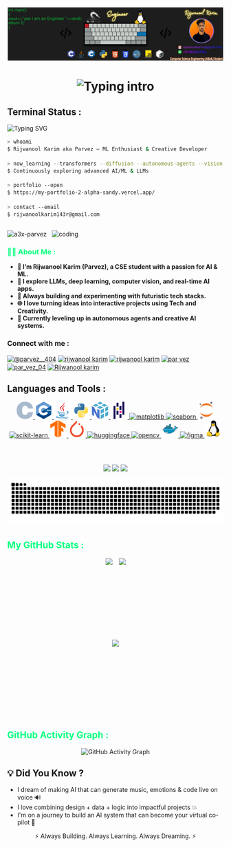 ![image](https://github.com/A3x-parvez/A3x-parvez/blob/main/gitbanner1.jpg)
<!--<h1 align="center">Hi 👋, I'm Rijwanool Karim (Parvez)</h1>
<h3 align="center">A Computer Science Engineer from India</h3> -->
<!-- ✨ Animated Typing Name Header -->


<h1 align="center">
  <img src="https://readme-typing-svg.demolab.com?font=JetBrains+Mono&size=28&duration=3000&pause=1000&color=5FFFD1&center=true&vCenter=true&width=1000&lines=Hi+%F0%9F%91%8B%2C+I'm+Rijwanool+Karim+(Parvez);Futuristic+Thinker+%7C+AI+Engineer+%7C+Code+Artist;Welcome+to+my+Cyber+Terminal+%F0%9F%94%8E" alt="Typing intro"/>
</h1>

<!-- 🤖 Terminal Style Info Section -->
## Terminal Status : 
<div align="left">

<img src="https://readme-typing-svg.demolab.com?font=Fira+Code&size=20&pause=1000&color=00FFF9&width=600&height=100&lines=%24+whoami+-+Rijwanool+Karim+(Parvez);%24+Exploring+AI%2C+ML%2C+DL%2C+Vision+%26+LLMs;%24+now_learning+--transformers+--diffusion+--RL+--LangChain+--UIUX;%24+open+portfolio+%3D%3E+link+below+%F0%9F%91%87" alt="Typing SVG"/>

```bash
> whoami
$ Rijwanool Karim aka Parvez — ML Enthusiast & Creative Developer

> now_learning --transformers --diffusion --autonomous-agents --vision-models --langchain
$ Continuously exploring advanced AI/ML & LLMs

> portfolio --open
$ https://my-portfolio-2-alpha-sandy.vercel.app/

> contact --email
$ rijwanoolkarim143r@gmail.com
```
</div>

<h2> </h2>

<img align="right" alt="coding" width="400" src="https://steamuserimages-a.akamaihd.net/ugc/854976916434675605/0A7FF9FDC45305AB9F1B4F51DCAC315274B28F96/?imw=5000&imh=5000&ima=fit&impolicy=Letterbox&imcolor=%23000000&letterbox=false">


<p align="left"> <img src="https://komarev.com/ghpvc/?username=a3x-parvez&label=Profile%20views&color=0e75b6&style=flat" alt="a3x-parvez" /> </p>

<!--<p align="left"> <a href="https://twitter.com/@parvez__404" target="blank"><img src="https://img.shields.io/twitter/follow/parvez__404?logo=twitter&style=for-the-badge" alt="parvez__404" /></a> </p> -->


<h3 align="left" style="color: #00FF7F;">👨‍💻 About Me :</h3>

- **🚀 I’m Rijwanool Karim (Parvez), a CSE student with a passion for AI & ML.**
- **🧠 I explore LLMs, deep learning, computer vision, and real-time AI apps.**
- **🎯 Always building and experimenting with futuristic tech stacks.**
- **🌐 I love turning ideas into interactive projects using Tech and Creativity.**
- **📍 Currently leveling up in autonomous agents and creative AI systems.**


<h3 align="left">Connect with me :</h3>
<p align="left">
<a href="https://twitter.com/@parvez__404" target="blank"><img align="center" src="https://raw.githubusercontent.com/rahuldkjain/github-profile-readme-generator/master/src/images/icons/Social/twitter.svg" alt="@parvez__404" height="30" width="40" /></a>
<a href="https://www.linkedin.com/in/rijwanool-karim-89b6b5255/" target="blank"><img align="center" src="https://raw.githubusercontent.com/rahuldkjain/github-profile-readme-generator/master/src/images/icons/Social/linked-in-alt.svg" alt="rijwanool karim" height="30" width="40" /></a>
<a href="https://stackoverflow.com/users/26464518/rijwanool-karim" target="blank"><img align="center" src="https://raw.githubusercontent.com/rahuldkjain/github-profile-readme-generator/master/src/images/icons/Social/stack-overflow.svg" alt="rijwanool karim" height="30" width="40" /></a>
<a href="https://facebook.com/rijwanool.karim" target="blank"><img align="center" src="https://raw.githubusercontent.com/rahuldkjain/github-profile-readme-generator/master/src/images/icons/Social/facebook.svg" alt="par vez" height="30" width="40" /></a>
<a href="https://instagram.com/par_vez_04" target="blank"><img align="center" src="https://raw.githubusercontent.com/rahuldkjain/github-profile-readme-generator/master/src/images/icons/Social/instagram.svg" alt="par_vez_04" height="30" width="40" /></a>
<a href="https://my-portfolio-2-alpha-sandy.vercel.app/" target="blank"><img align="center" src="https://i.pinimgproxy.com/?url=aHR0cHM6Ly9jZG4taWNvbnMtcG5nLmZsYXRpY29uLmNvbS8yNTYvMzMyNC8zMzI0Nzk5LnBuZw==&ts=1751628086&sig=78e3abed2bc42e0cd50643ad1297f8f59b1889414bd8c3dd333ae62cd00e0c59" alt="Rijwanool karim" height="35" width="35" /></a>
</p>

<!-- <h3 align="left">Languages and Tools:</h3>
<p align="left"> <a href="https://www.cprogramming.com/" target="_blank" rel="noreferrer"> <img src="https://raw.githubusercontent.com/devicons/devicon/master/icons/c/c-original.svg" alt="c" width="40" height="40"/> </a> <a href="https://www.w3schools.com/cpp/" target="_blank" rel="noreferrer"> <img src="https://raw.githubusercontent.com/devicons/devicon/master/icons/cplusplus/cplusplus-original.svg" alt="cplusplus" width="40" height="40"/> </a> <a href="https://www.figma.com/" target="_blank" rel="noreferrer"> <img src="https://www.vectorlogo.zone/logos/figma/figma-icon.svg" alt="figma" width="40" height="40"/> </a> <a href="https://www.java.com" target="_blank" rel="noreferrer"> <img src="https://raw.githubusercontent.com/devicons/devicon/master/icons/java/java-original.svg" alt="java" width="40" height="40"/> </a> <a href="https://www.linux.org/" target="_blank" rel="noreferrer"> <img src="https://raw.githubusercontent.com/devicons/devicon/master/icons/linux/linux-original.svg" alt="linux" width="40" height="40"/> </a> <a href="https://www.mysql.com/" target="_blank" rel="noreferrer"> <img src="https://raw.githubusercontent.com/devicons/devicon/master/icons/mysql/mysql-original-wordmark.svg" alt="mysql" width="40" height="40"/> </a> <a href="https://pandas.pydata.org/" target="_blank" rel="noreferrer"> <img src="https://raw.githubusercontent.com/devicons/devicon/2ae2a900d2f041da66e950e4d48052658d850630/icons/pandas/pandas-original.svg" alt="pandas" width="40" height="40"/> </a> <a href="https://www.python.org" target="_blank" rel="noreferrer"> <img src="https://raw.githubusercontent.com/devicons/devicon/master/icons/python/python-original.svg" alt="python" width="40" height="40"/> </a> <a href="https://seaborn.pydata.org/" target="_blank" rel="noreferrer"> <img src="https://seaborn.pydata.org/_images/logo-mark-lightbg.svg" alt="seaborn" width="40" height="40"/> </a> </p> -->

<h2 align="left">Languages and Tools :</h2>
<p align="center">
  <!-- Programming Languages -->
  <a href="https://www.cprogramming.com/" target="_blank" rel="noreferrer">
    <img src="https://raw.githubusercontent.com/devicons/devicon/master/icons/c/c-original.svg" alt="c" width="40" height="40"/>
  </a>
  <a href="https://www.w3schools.com/cpp/" target="_blank" rel="noreferrer">
    <img src="https://raw.githubusercontent.com/devicons/devicon/master/icons/cplusplus/cplusplus-original.svg" alt="cplusplus" width="40" height="40"/>
  </a>
  <a href="https://www.java.com" target="_blank" rel="noreferrer">
    <img src="https://raw.githubusercontent.com/devicons/devicon/master/icons/java/java-original.svg" alt="java" width="40" height="40"/>
  </a>
  <a href="https://www.python.org" target="_blank" rel="noreferrer">
    <img src="https://raw.githubusercontent.com/devicons/devicon/master/icons/python/python-original.svg" alt="python" width="40" height="40"/>
  </a>

  <!-- Data & Visualization -->
  <a href="https://numpy.org/" target="_blank" rel="noreferrer">
    <img src="https://raw.githubusercontent.com/devicons/devicon/master/icons/numpy/numpy-original.svg" alt="numpy" width="40" height="40"/>
  </a>
  <a href="https://pandas.pydata.org/" target="_blank" rel="noreferrer">
    <img src="https://raw.githubusercontent.com/devicons/devicon/master/icons/pandas/pandas-original.svg" alt="pandas" width="40" height="40"/>
  </a>
  <a href="https://matplotlib.org/" target="_blank" rel="noreferrer">
    <img src="https://upload.wikimedia.org/wikipedia/commons/8/84/Matplotlib_icon.svg" alt="matplotlib" width="40" height="40"/>
  </a>
  <a href="https://seaborn.pydata.org/" target="_blank" rel="noreferrer">
    <img src="https://seaborn.pydata.org/_images/logo-mark-lightbg.svg" alt="seaborn" width="40" height="40"/>
  </a>
  <a href="https://jupyter.org/" target="_blank" rel="noreferrer">
    <img src="https://raw.githubusercontent.com/devicons/devicon/master/icons/jupyter/jupyter-original.svg" alt="jupyter" width="40" height="40"/>
  </a>

  <!-- ML/DL/NLP -->
  <a href="https://scikit-learn.org/" target="_blank" rel="noreferrer">
    <img src="https://upload.wikimedia.org/wikipedia/commons/0/05/Scikit_learn_logo_small.svg" alt="scikit-learn" width="40" height="40"/>
  </a>
  <a href="https://www.tensorflow.org/" target="_blank" rel="noreferrer">
    <img src="https://raw.githubusercontent.com/devicons/devicon/master/icons/tensorflow/tensorflow-original.svg" alt="tensorflow" width="40" height="40"/>
  </a>
  <a href="https://pytorch.org/" target="_blank" rel="noreferrer">
    <img src="https://raw.githubusercontent.com/devicons/devicon/master/icons/pytorch/pytorch-original.svg" alt="pytorch" width="40" height="40"/>
  </a>
  <a href="https://huggingface.co/" target="_blank" rel="noreferrer">
    <img src="https://huggingface.co/front/assets/huggingface_logo.svg" alt="huggingface" width="40" height="40"/>
  </a>
  <a href="https://opencv.org/" target="_blank" rel="noreferrer">
    <img src="https://upload.wikimedia.org/wikipedia/commons/3/32/OpenCV_Logo_with_text_svg_version.svg" alt="opencv" width="40" height="40"/>
  </a>

  <a href="https://www.docker.com/" target="_blank" rel="noreferrer">
    <img src="https://raw.githubusercontent.com/devicons/devicon/master/icons/docker/docker-original.svg" alt="docker" width="40" height="40"/>
  </a>

  <!-- UI Tools -->
  <a href="https://www.figma.com/" target="_blank" rel="noreferrer">
    <img src="https://www.vectorlogo.zone/logos/figma/figma-icon.svg" alt="figma" width="40" height="40"/>
  </a>
  <a href="https://www.linux.org/" target="_blank" rel="noreferrer">
    <img src="https://raw.githubusercontent.com/devicons/devicon/master/icons/linux/linux-original.svg" alt="linux" width="40" height="40"/>
  </a>
</p>
<h2> </h2>
<br>
<!-- 🔥 Custom Badges -->
<p align="center">
  <img src="https://img.shields.io/badge/Favorite_Tech-AI%2FML-informational?style=for-the-badge&color=7F00FF"/>
  <img src="https://img.shields.io/badge/Coffee_Powered-☕-yellow?style=for-the-badge"/>
  <img src="https://img.shields.io/badge/Vibe-🔥%20Cyberpunk-darkred?style=for-the-badge"/>
</p>

<div align="center">
<picture>
  <source
    media="(prefers-color-scheme: dark)"
    srcset="https://raw.githubusercontent.com/platane/snk/output/github-contribution-grid-snake-dark.svg"
  />
  <source
    media="(prefers-color-scheme: light)"
    srcset="https://raw.githubusercontent.com/platane/snk/output/github-contribution-grid-snake.svg"
  />
  <img
    alt="github contribution grid snake animation"
    src="https://raw.githubusercontent.com/platane/snk/output/github-contribution-grid-snake.svg"
  />
</picture>
</div>

<h2></h2>
<!-- 📈 GitHub Stats with Animation -->
<h2 align="left" style="color: #00FF7F;">My GitHub Stats : </h2>

<div align="center" style="display: flex; flex-direction: column; align-items: center; gap: 10px;">
  <div style="display: flex; flex-wrap: wrap; justify-content: center; gap: 15px;">
    <img src="https://github-readme-stats.vercel.app/api?username=A3x-parvez&show_icons=true&theme=radical&border_radius=10" height="180"/>
    <img src="https://github-readme-stats.vercel.app/api/top-langs/?username=A3x-parvez&layout=compact&theme=radical" height="180"/>
  </div>
  <img src="https://github-readme-streak-stats.herokuapp.com?user=A3x-parvez&theme=radical" height="180"/>
</div>

<!-- 🌀 GitHub Activity Graph -->
<h2 align="left" style="color: #00FF7F;">GitHub Activity Graph : </h2>
<p align="center">
  <img src="https://github-readme-activity-graph.vercel.app/graph?username=A3x-parvez&theme=react-dark&area=true&hide_border=true" alt="GitHub Activity Graph"/>
</p>


<!--<p><img align="left" src="https://github-readme-stats.vercel.app/api/top-langs?username=a3x-parvez&show_icons=true&locale=en&layout=compact" alt="a3x-parvez" /></p>

<p>&nbsp;<img align="center" src="https://github-readme-stats.vercel.app/api?username=a3x-parvez&show_icons=true&locale=en" alt="a3x-parvez" /></p>

<p><img align="center" src="https://github-readme-streak-stats.herokuapp.com/?user=a3x-parvez&" alt="a3x-parvez" /></p> -->

<!-- ✨ Did You Know Section -->
<h2 align="left">💡 Did You Know ? </h2>
<ul>
  <li>I dream of making AI that can generate music, emotions & code live on voice 🔊</li>
  <li>I love combining design + data + logic into impactful projects 💥</li>
  <li>I'm on a journey to build an AI system that can become your virtual co-pilot 🚀</li>
</ul>

<p align="center">⚡ Always Building. Always Learning. Always Dreaming. ⚡</p>

